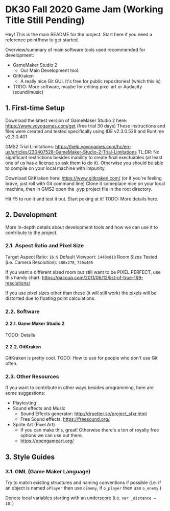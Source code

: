# DK30 Fall 2020 Game Jam (Working Title Still Pending)
Hey! This is the main README for the project. Start here if you need a reference point/how to get started.

Overview/summary of main software tools used recommended for development:
- GameMaker Studio 2
  - Our Main Development tool.
- GitKraken
  - A really nice Git GUI. It's free for public repositories! (which this is)
- TODO: More software, maybe for editing pixel art or Audacity (sound/music)

## 1. First-time Setup
Download the latest version of GameMaker Studio 2 here: https://www.yoyogames.com/get (free trial 30 days)
These instructions and files were created and tested specifically using IDE v2.3.0.529 and Runtime v2.3.0.401

GMS2 Trial Limitations: https://help.yoyogames.com/hc/en-us/articles/230407528-GameMaker-Studio-2-Trial-Limitations
TL;DR: No significant restrictions besides inability to create final exectuables (at least one of us has a license so ask them to do it). Otherwise you should be able to compile on your local machine with impunity.

Download GitKraken here: https://www.gitkraken.com/ (or if you're feeling brave, just roll with Git command line)
Clone it someplace nice on your local machine, then in GMS2 open the .yyp project file in the root directory.

Hit F5 to run it and test it out. Start poking at it! TODO: More details here.

## 2. Development
More In-depth details about development tools and how we can use it to contribute to the project.

### 2.1. Aspect Ratio and Pixel Size
Target Aspect Ratio: `16:9`
Default Viewport: `1440x810`
Room Sizes Tested (i.e. Camera Resolution): `480x270`, `720x405`

If you want a different sized room but still want to be PIXEL PERFECT, use this handy chart:
https://pacoup.com/2011/06/12/list-of-true-169-resolutions/

If you use pixel sizes other than these (it will still work) the pixels will be distorted due to floating point calculations.

### 2.2. Software

#### 2.2.1. Game Maker Studio 2
TODO: Details

#### 2.2.2. GitKraken
GitKraken is pretty cool. TODO: How to use for people who don't use Git often.

### 2.3. Other Resources
If you want to contribute in other ways besides programming, here are some suggestions:
- Playtesting
- Sound effects and Music
  - Sound Effects generator: http://drpetter.se/project_sfxr.html 
  - Free Sound effects: https://freesound.org/
- Sprite Art (Pixel Art)
  - If you can make this, great! Otherwise there's a ton of royalty free options we can use out there.
  - https://opengameart.org/

## 3. Style Guides

### 3.1. GML (Game Maker Language)
Try to match existing structures and naming conventions if possible (i.e. if an object is named `oPlayer` then use `oEnemy`, if `o_player` then use `o_enemy`.)

Denote local variables starting with an underscore (i.e. `var _distance = 10;`)
